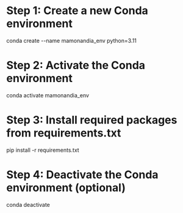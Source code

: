 # Step 1: Create a new Conda environment
conda create --name mamonandia_env python=3.11

# Step 2: Activate the Conda environment
conda activate mamonandia_env

# Step 3: Install required packages from requirements.txt
pip install -r requirements.txt

# Step 4: Deactivate the Conda environment (optional)
conda deactivate